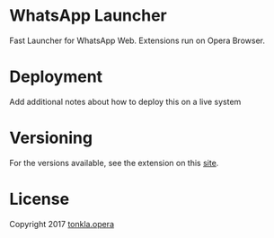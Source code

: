 # WhatsApp Launcher
Fast Launcher for WhatsApp Web.
Extensions run on Opera Browser.

# Deployment
Add additional notes about how to deploy this on a live system

# Versioning
For the versions available, see the extension on this [site](https://addons.opera.com/en/extensions/details/whatsapp-launcher/).

# License
Copyright 2017 [tonkla.opera](https://addons.opera.com/en/search/?developer=tonkla.opera)
